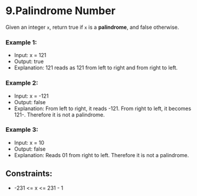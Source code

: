 # 9.Palindrome Number
Given an integer <code>x</code>, return true if <code>x</code> is a <b>palindrome</b>, and false otherwise.

### Example 1:

- Input: x = 121
- Output: true
- Explanation: 121 reads as 121 from left to right and from right to left.

### Example 2:

- Input: x = -121
- Output: false
- Explanation: From left to right, it reads -121. From right to left, it becomes 121-. Therefore it is not a palindrome.

### Example 3:

- Input: x = 10
- Output: false
- Explanation: Reads 01 from right to left. Therefore it is not a palindrome.
 

## Constraints:

- -231 <= x <= 231 - 1